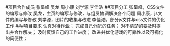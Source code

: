 #项目合作成员
张呈峰
吴龙
周小康
刘学源
李佳浩
##项目分工
张呈峰，CSS文件的编写与修改
吴龙，主页的编写与修改，与组员协调解决各个问题
周小康，js文件的编写与修改
刘学源，图片的收集与改进
李佳浩，部分js文件与css文件的优化工作
###项目要求
认真对待作业；
完成自己分配的任务；
对不清楚的要及时提出并合作解决；
及时反馈自己的工作进度；
改进并优化游戏的可靠性以及可视化的简便性；